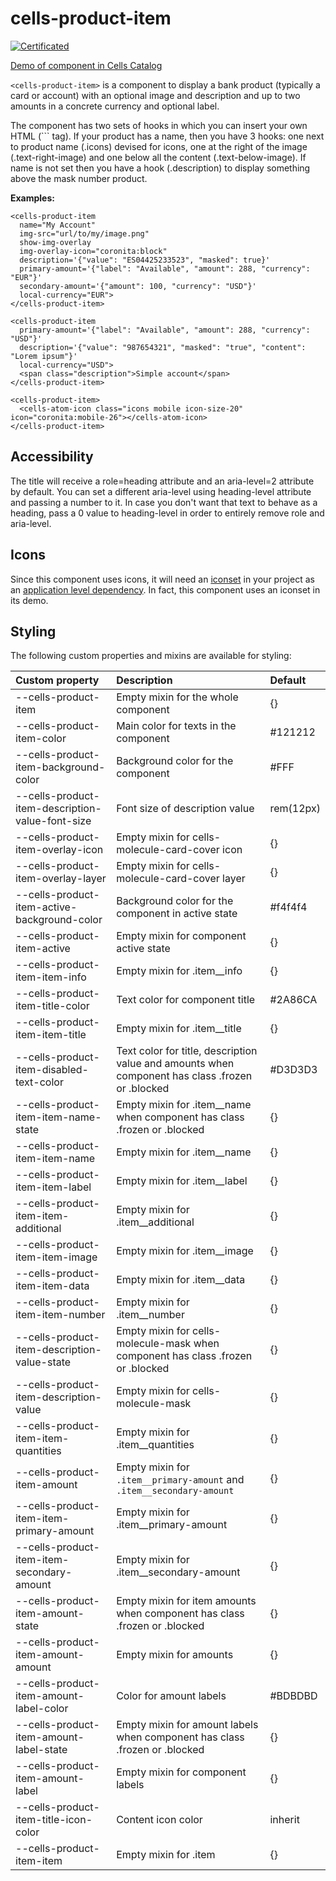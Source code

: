# cells-product-item

[![Certificated](https://img.shields.io/badge/certificated-yes-brightgreen.svg)](http://bbva-files.s3.amazonaws.com/cells/bbva-catalog/index.html)

[Demo of component in Cells Catalog](http://bbva-files.s3.amazonaws.com/cells/bbva-catalog/index.html#/elements/cells-product-item)

`<cells-product-item>` is a component to display a bank product (typically a card or account) with an optional image and description and up to two amounts in a concrete currency and optional label.

The component has two sets of hooks in which you can insert your own HTML (`<content>`` tag).
If your product has a name, then you have 3 hooks: one next to product name (.icons) devised for icons, one at the right of the image (.text-right-image) and one below all the content (.text-below-image).
If name is not set then you have a hook (.description) to display something above the mask number product.

**Examples:**

```
<cells-product-item
  name="My Account"
  img-src="url/to/my/image.png"
  show-img-overlay
  img-overlay-icon="coronita:block"
  description='{"value": "ES04425233523", "masked": true}'
  primary-amount='{"label": "Available", "amount": 288, "currency": "EUR"}'
  secondary-amount='{"amount": 100, "currency": "USD"}'
  local-currency="EUR">
</cells-product-item>

<cells-product-item
  primary-amount='{"label": "Available", "amount": 288, "currency": "USD"}'
  description='{"value": "987654321", "masked": "true", "content": "Lorem ipsum"}'
  local-currency="USD">
  <span class="description">Simple account</span>
</cells-product-item>

<cells-product-item>
  <cells-atom-icon class="icons mobile icon-size-20" icon="coronita:mobile-26"></cells-atom-icon>
</cells-product-item>
```

## Accessibility

The title will receive a role=heading attribute and an aria-level=2 attribute by default. You can set a different aria-level using heading-level attribute and passing a number to it. In case you don't want that text to behave as a heading, pass a 0 value to heading-level in order to entirely remove role and aria-level.

## Icons

Since this component uses icons, it will need an [iconset](https://bbva.cellsjs.com/guides/best-practices/cells-icons.html) in your project as an [application level dependency](https://bbva.cellsjs.com/guides/advanced-guides/application-level-dependencies.html).
In fact, this component uses an iconset in its demo.

## Styling

The following custom properties and mixins are available for styling:

| Custom property                                   | Description                                                                       | Default   |
|:--------------------------------------------------|:----------------------------------------------------------------------------------| :---------|
| --cells-product-item                              | Empty mixin for the whole component                                               | {}        |
| --cells-product-item-color                        | Main color for texts in the component                                             | #121212   |
| --cells-product-item-background-color             | Background color for the component                                                | #FFF      |
| --cells-product-item-description-value-font-size  | Font size of description value                                                    | rem(12px) |
| --cells-product-item-overlay-icon                 | Empty mixin for cells-molecule-card-cover icon                                    | {}        |
| --cells-product-item-overlay-layer                | Empty mixin for cells-molecule-card-cover layer                                   | {}        |
| --cells-product-item-active-background-color      | Background color for the component in active state                                | #f4f4f4   |
| --cells-product-item-active                       | Empty mixin for component active state                                            | {}        |
| --cells-product-item-item-info                    | Empty mixin for .item__info                                                       | {}        |
| --cells-product-item-title-color                  | Text color for component title                                                    | #2A86CA   |
| --cells-product-item-item-title                   | Empty mixin for .item__title                                                      | {}        |
| --cells-product-item-disabled-text-color          | Text color for title, description value and amounts when component has class .frozen or .blocked | #D3D3D3  |
| --cells-product-item-item-name-state              | Empty mixin for .item__name when component has class .frozen or .blocked          | {}        |
| --cells-product-item-item-name                    | Empty mixin for .item__name                                                       | {}        |
| --cells-product-item-item-label                   | Empty mixin for .item__label                                                      | {}        |
| --cells-product-item-item-additional              | Empty mixin for .item__additional                                                 | {}        |
| --cells-product-item-item-image                   | Empty mixin for .item__image                                                      | {}        |
| --cells-product-item-item-data                    | Empty mixin for .item__data                                                       | {}        |
| --cells-product-item-item-number                  | Empty mixin for .item__number                                                     | {}        |
| --cells-product-item-description-value-state      | Empty mixin for cells-molecule-mask when component has class .frozen or .blocked  | {}        |
| --cells-product-item-description-value            | Empty mixin for cells-molecule-mask                                               | {}        |
| --cells-product-item-item-quantities              | Empty mixin for .item__quantities                                                 | {}        |
| --cells-product-item-amount                       | Empty mixin for `.item__primary-amount` and `.item__secondary-amount`             | {}        |
| --cells-product-item-item-primary-amount          | Empty mixin for .item__primary-amount                                             | {}        |
| --cells-product-item-item-secondary-amount        | Empty mixin for .item__secondary-amount                                           | {}        |
| --cells-product-item-amount-state                 | Empty mixin for item amounts when component has class .frozen or .blocked         | {}        |
| --cells-product-item-amount-amount                | Empty mixin for amounts                                                           | {}        |
| --cells-product-item-amount-label-color           | Color for amount labels                                                           | #BDBDBD   |
| --cells-product-item-amount-label-state           | Empty mixin for amount labels when component has class .frozen or .blocked        | {}        |
| --cells-product-item-amount-label                 | Empty mixin for component labels                                                  | {}        |
| --cells-product-item-title-icon-color             | Content icon color                                                                | inherit   |
| --cells-product-item-item                         | Empty mixin for .item                                                             | {}        |
